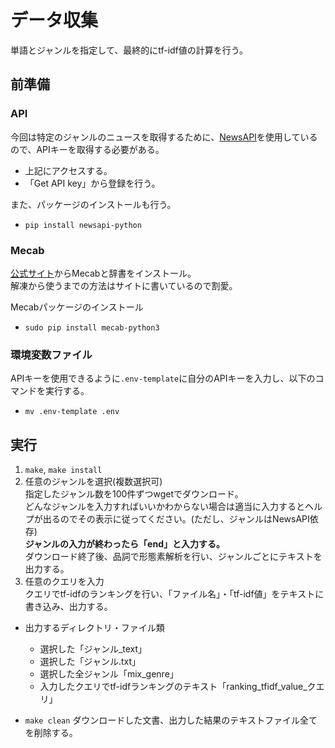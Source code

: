 # データ収集
単語とジャンルを指定して、最終的にtf-idf値の計算を行う。

## 前準備
### API
今回は特定のジャンルのニュースを取得するために、[NewsAPI](https://newsapi.org/)を使用しているので、APIキーを取得する必要がある。  
- 上記にアクセスする。
- 「Get API key」から登録を行う。  

また、パッケージのインストールも行う。  
- `pip install newsapi-python`

### Mecab
[公式サイト](http://taku910.github.io/mecab/)からMecabと辞書をインストール。  
解凍から使うまでの方法はサイトに書いているので割愛。

Mecabパッケージのインストール
- `sudo pip install mecab-python3`

### 環境変数ファイル
APIキーを使用できるように`.env-template`に自分のAPIキーを入力し、以下のコマンドを実行する。
- `mv .env-template .env`  


## 実行
1. `make`, `make install`  
2. 任意のジャンルを選択(複数選択可)  
指定したジャンル数を100件ずつwgetでダウンロード。  
どんなジャンルを入力すればいいかわからない場合は適当に入力するとヘルプが出るのでその表示に従ってください。(ただし、ジャンルはNewsAPI依存)  
**ジャンルの入力が終わったら「end」と入力する。**  
ダウンロード終了後、品詞で形態素解析を行い、ジャンルごとにテキストを出力する。  
3. 任意のクエリを入力  
クエリでtf-idfのランキングを行い、「ファイル名」・「tf-idf値」をテキストに書き込み、出力する。

- 出力するディレクトリ・ファイル類
  - 選択した「ジャンル_text」
  - 選択した「ジャンル.txt」
  - 選択した全ジャンル「mix_genre」
  - 入力したクエリでtf-idfランキングのテキスト「ranking_tfidf_value_クエリ」

- `make clean`
ダウンロードした文書、出力した結果のテキストファイル全てを削除する。
